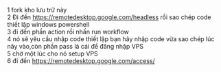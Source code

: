 1 fork kho lưu trữ này
<br>
2 Đi đến https://remotedesktop.google.com/headless rồi sao chép code thiết lập windows powershell
<br>
3 đi đến phần action rồi nhấn run workflow
<br>
4 nó sẽ yêu cầu nhập code thiết lập bạn hãy nhập code vừa sao chép lúc nãy vào,còn phần pass là cái để đăng nhập VPS
<br>
5 chờ một lúc cho nó setup VPS
<br>
6 đi đến https://remotedesktop.google.com/access/
